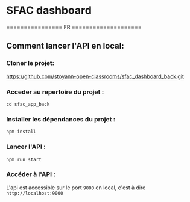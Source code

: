 # SFAC dashboard

================ FR ====================

## Comment lancer l'API en local:

### Cloner le projet:

https://github.com/stoyann-open-classrooms/sfac_dashboard_back.git

### Acceder au repertoire du projet :

```
cd sfac_app_back
```

### Installer les dépendances du projet :

```
npm install
```

### Lancer l'API :

```
npm run start
```

### Accéder à l'API :

L'api est accessible sur le port `9000` en local, c'est à dire `http://localhost:9000`
